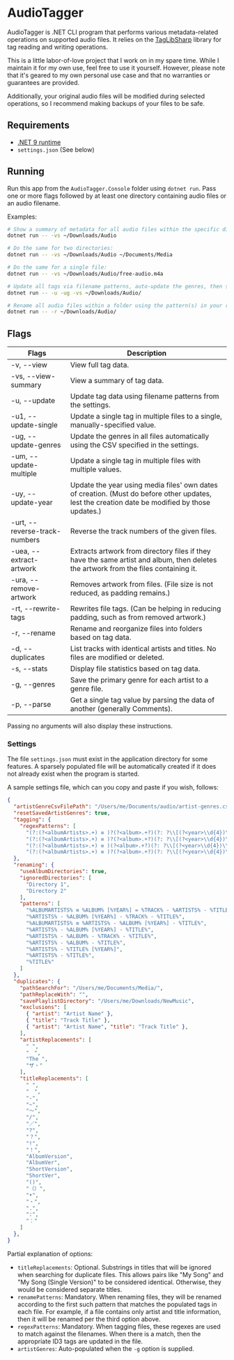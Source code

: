 # AudioTagger

AudioTagger is .NET CLI program that performs various metadata-related operations on supported audio files. It relies on the [TagLibSharp](https://github.com/mono/taglib-sharp) library for tag reading and writing operations.

This is a little labor-of-love project that I work on in my spare time. While I maintain it for my own use, feel free to use it yourself. However, please note that it's geared to my own personal use case and that no warranties or guarantees are provided.

Additionally, your original audio files will be modified during selected operations, so I recommend making backups of your files to be safe.

## Requirements

- [.NET 9 runtime](https://dotnet.microsoft.com/en-us/download/dotnet/9.0)
- `settings.json` (See below)

## Running

Run this app from the `AudioTagger.Console` folder using `dotnet run`. Pass one or more flags followed by at least one directory containing audio files or an audio filename.

Examples:

```sh
# Show a summary of metadata for all audio files within the specific directory, recursively:
dotnet run -- -vs ~/Downloads/Audio

# Do the same for two directories:
dotnet run -- -vs ~/Downloads/Audio ~/Documents/Media

# Do the same for a single file:
dotnet run -- -vs ~/Downloads/Audio/free-audio.m4a

# Update all tags via filename patterns, auto-update the genres, then show a tag summary:
dotnet run -- -u -ug -vs ~/Downloads/Audio/

# Rename all audio files within a folder using the pattern(s) in your rename settings.
dotnet run -- -r ~/Downloads/Audio/
```

## Flags

| Flags | Description
|---|---|
| -v, --view | View full tag data.
| -vs, --view-summary | View a summary of tag data.
| -u, --update | Update tag data using filename patterns from the settings.
| -u1, --update-single | Update a single tag in multiple files to a single, manually-specified value.
| -ug, --update-genres | Update the genres in all files automatically using the CSV specified in the settings.
| -um, --update-multiple | Update a single tag in multiple files with multiple values.
| -uy, --update-year | Update the year using media files' own dates of creation. (Must do before other updates, lest the creation date be modified by those updates.)
| -urt, --reverse-track-numbers | Reverse the track numbers of the given files.
| -uea, --extract-artwork | Extracts artwork from directory files if they have the same artist and album, then deletes the artwork from the files containing it.
| -ura, --remove-artwork | Removes artwork from files. (File size is not reduced, as padding remains.)
| -rt, --rewrite-tags | Rewrites file tags. (Can be helping in reducing padding, such as from removed artwork.)
| -r, --rename | Rename and reorganize files into folders based on tag data.
| -d, --duplicates | List tracks with identical artists and titles. No files are modified or deleted.
| -s, --stats | Display file statistics based on tag data.
| -g, --genres | Save the primary genre for each artist to a genre file.
| -p, --parse | Get a single tag value by parsing the data of another (generally Comments).

Passing no arguments will also display these instructions.

### Settings

The file `settings.json` must exist in the application directory for some features. A sparsely populated file will be automatically created if it does not already exist when the program is started.

A sample settings file, which can you copy and paste if you wish, follows:

```json
{
  "artistGenreCsvFilePath": "/Users/me/Documents/audio/artist-genres.csv",
  "resetSavedArtistGenres": true,
  "tagging": {
    "regexPatterns": [
      "(?:(?<albumArtists>.+) ≡ )?(?<album>.+?)(?: ?\\[(?<year>\\d{4})\\])? = (?<trackNo>\\d+) [–-] (?<artists>.+?) [–-] (?<title>.+)(?=\\.(?:m4a|opus))",
      "(?:(?<albumArtists>.+) ≡ )?(?<album>.+?)(?: ?\\[(?<year>\\d{4})\\])? = (?<trackNo>\\d{1,3}) [–-] (?<title>.+)(?=\\.(?:m4a|opus))",
      "(?:(?<albumArtists>.+) ≡ )(?<album>.+?)(?: ?\\[(?<year>\\d{4})\\])? = (?<artists>.+?) [–-] (?<title>.+)(?=\\.(?:m4a|opus))",
      "(?:(?<albumArtists>.+) ≡ )?(?<album>.+?)(?: ?\\[(?<year>\\d{4})\\])? = (?<title>.+)(?=\\.(?:m4a|opus))",    ]
  },
  "renaming": {
    "useAlbumDirectories": true,
    "ignoredDirectories": [
      "Directory 1",
      "Directory 2"
    ],
    "patterns": [
      "%ALBUMARTISTS% ≡ %ALBUM% [%YEAR%] = %TRACK% - %ARTISTS% - %TITLE%",
      "%ARTISTS% - %ALBUM% [%YEAR%] - %TRACK% - %TITLE%",
      "%ALBUMARTISTS% ≡ %ARTISTS% - %ALBUM% [%YEAR%] - %TITLE%",
      "%ARTISTS% - %ALBUM% [%YEAR%] - %TITLE%",
      "%ARTISTS% - %ALBUM% - %TRACK% - %TITLE%",
      "%ARTISTS% - %ALBUM% - %TITLE%",
      "%ARTISTS% - %TITLE% [%YEAR%]",
      "%ARTISTS% - %TITLE%",
      "%TITLE%"
    ]
  },
  "duplicates": {
    "pathSearchFor": "/Users/me/Documents/Media/",
    "pathReplaceWith": "",
    "savePlaylistDirectory": "/Users/me/Downloads/NewMusic",
    "exclusions": [
      { "artist": "Artist Name" },
      { "title": "Track Title" },
      { "artist": "Artist Name", "title": "Track Title" },
    ],
    "artistReplacements": [
      " ",
      "　",
      "The ",
      "ザ・"
    ],
    "titleReplacements": [
      " ",
      "　",
      "-",
      "~",
      "〜",
      "/",
      "／",
      "?",
      "？",
      "!",
      "！",
      "AlbumVersion",
      "AlbumVer",
      "ShortVersion",
      "ShortVer",
      "()",
      "（）",
      "•",
      "・",
      ".",
      ":",
      "："
    ]
  },
}
```

Partial explanation of options:

- `titleReplacements`: Optional. Substrings in titles that will be ignored when searching for duplicate files. This allows pairs like "My Song" and "My Song (Single Version)" to be considered identical. Otherwise, they would be considered separate titles.
- `renamePatterns`: Mandatory. When renaming files, they will be renamed according to the first such pattern that matches the populated tags in each file. For example, if a file contains only artist and title information, then it will be renamed per the third option above.
- `regexPatterns`: Mandatory. When tagging files, these regexes are used to match against the filenames. When there is a match, then the appropriate ID3 tags are updated in the file.
- `artistGenres`: Auto-populated when the `-g` option is supplied.
